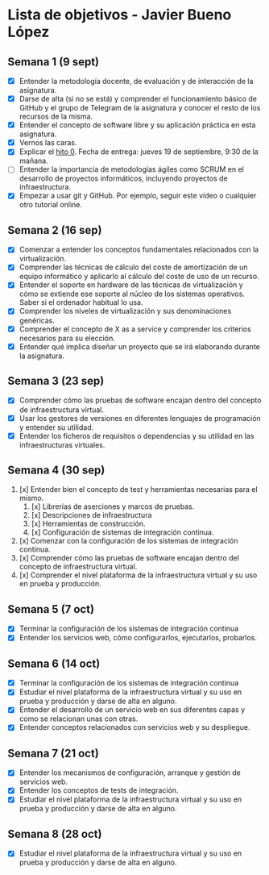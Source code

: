 # Lista de objetivos - Javier Bueno López

## Semana 1 (9 sept)

- [X] Entender la metodología docente, de evaluación y de interacción de la asignatura.
- [x] Darse de alta (si no se está) y comprender el funcionamiento básico de GitHub y el grupo de Telegram de la asignatura y conocer el resto de los recursos de la misma.
- [x] Entender el concepto de software libre y su aplicación práctica en esta asignatura.
- [x] Vernos las caras.
- [x] Explicar el [hito 0](https://github.com/JaviBL8/Playfy). Fecha de entrega: jueves 19 de septiembre, 9:30 de la mañana.
- [ ] Entender la importancia de metodologías ágiles como SCRUM en el desarrollo de proyectos informáticos, incluyendo proyectos de infraestructura.
- [x] Empezar a usar git y GitHub. Por ejemplo, seguir este vídeo o cualquier otro tutorial online.

## Semana 2 (16 sep)

- [X] Comenzar a entender los conceptos fundamentales relacionados con la virtualización.
- [X] Comprender las técnicas de cálculo del coste de amortización de un equipo informático y aplicarlo al cálculo del coste de uso de un recurso.
- [X] Entender el soporte en hardware de las técnicas de virtualización y cómo se extiende ese soporte al núcleo de los sistemas operativos. Saber si el ordenador habitual lo usa.
- [X] Comprender los niveles de virtualización y sus denominaciones genéricas.
- [X] Comprender el concepto de X as a service y comprender los criterios necesarios para su elección.
- [X] Entender qué implica diseñar un proyecto que se irá elaborando durante la asignatura.

## Semana 3 (23 sep)

- [X] Comprender cómo las pruebas de software encajan dentro del concepto de infraestructura virtual.
- [X] Usar los gestores de versiones en diferentes lenguajes de programación y entender su utilidad.
- [X] Entender los ficheros de requisitos o dependencias y su utilidad en las infraestructuras virtuales.

## Semana 4 (30 sep)
1. [x] Entender bien el concepto de test y herramientas necesarias para el mismo.
   1. [x] Librerías de aserciones y marcos de pruebas.
   2. [x] Descripciones de infraestructura
   3. [x] Herramientas de construcción.
   4. [x] Configuración de sistemas de integración continua.
2. [x] Comenzar con la configuración de los sistemas de integración continua.
3. [x] Comprender cómo las pruebas de software encajan dentro del concepto de infraestructura virtual.
4. [x] Comprender el nivel plataforma de la infraestructura virtual y su uso en prueba y producción.

## Semana 5 (7 oct)

 - [x] Terminar la configuración de los sistemas de integración continua
 - [x] Entender los servicios web, cómo configurarlos, ejecutarlos, probarlos.

## Semana 6 (14 oct)

 - [x] Terminar la configuración de los sistemas de integración continua
 - [x] Estudiar el nivel plataforma de la infraestructura virtual y su uso en prueba y producción y darse de alta en alguno.
 - [x] Entender el desarrollo de un servicio web en sus diferentes capas y como se relacionan unas con otras.
 - [x] Entender conceptos relacionados con servicios web y su despliegue.

## Semana 7 (21 oct)
- [x] Entender los mecanismos de configuración, arranque y gestión de servicios web.
- [x] Entender los conceptos de tests de integración.
- [x] Estudiar el nivel plataforma de la infraestructura virtual y su uso en prueba y producción y darse de alta en alguno.

## Semana 8 (28 oct)
- [x] Estudiar el nivel plataforma de la infraestructura virtual y su uso en prueba y producción y darse de alta en alguno.
